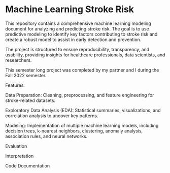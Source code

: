 # Machine Learning Stroke Risk
This repository contains a comprehensive machine learning modeling document for analyzing and predicting stroke risk. The goal is to use predictive modeling to identify key factors contributing to stroke risk and create a robust model to assist in early detection and prevention.

The project is structured to ensure reproducibility, transparency, and usability, providing insights for healthcare professionals, data scientists, and researchers.

This semester long project was completed by my partner and I during the Fall 2022 semester.

Features:

Data Preparation: Cleaning, preprocessing, and feature engineering for stroke-related datasets.

Exploratory Data Analysis (EDA): Statistical summaries, visualizations, and correlation analysis to uncover key patterns.

Modeling: Implementation of multiple machine learning models, including decision trees, k-nearest neighbors, clustering, anomaly analysis, association rules, and neural networks.

Evaluation

Interpretation

Code Documentation
